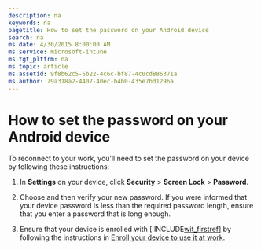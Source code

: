 ```yaml
---
description: na
keywords: na
pagetitle: How to set the password on your Android device
search: na
ms.date: 4/30/2015 8:00:00 AM
ms.service: microsoft-intune
ms.tgt_pltfrm: na
ms.topic: article
ms.assetid: 9f8b62c5-5b22-4c6c-bf87-4c0cd886371a
ms.author: 79a318a2-4407-40ec-b4b0-435e7bd1296a
---
```

# How to set the password on your Android device
To reconnect to your work, you’ll need to set the password on your device by following these instructions:

1. In **Settings** on your device, click **Security** &gt; **Screen Lock** &gt; **Password**.

2. Choose and then verify your new password. If you were informed that your device password is less than the required password length, ensure that you enter a password that is long enough.

3. Ensure that your device is enrolled with [!INCLUDE[wit_firstref](../Token/wit_firstref_md.md)] by following the instructions in [Enroll your device to use it at work](http://go.microsoft.com/fwlink/?LinkId=519071).

